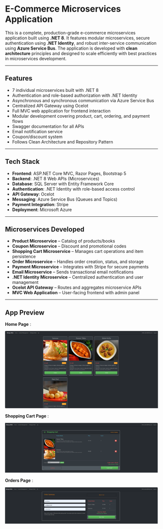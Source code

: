 # E-Commerce Microservices Application

This is a complete, production-grade e-commerce microservices application built using **.NET 8**. It features modular microservices, secure authentication using **.NET Identity**, and robust inter-service communication using **Azure Service Bus**. The application is developed with **clean architecture** principles and designed to scale efficiently with best practices in microservices development.

---

## Features

- 7 individual microservices built with .NET 8  
- Authentication and role-based authorization with .NET Identity  
- Asynchronous and synchronous communication via Azure Service Bus  
- Centralized API Gateway using Ocelot  
- Full MVC web application for frontend interaction  
- Modular development covering product, cart, ordering, and payment flows  
- Swagger documentation for all APIs  
- Email notification service  
- Coupon/discount system  
- Follows Clean Architecture and Repository Pattern  

---

## Tech Stack

- **Frontend**: ASP.NET Core MVC, Razor Pages, Bootstrap 5  
- **Backend**: .NET 8 Web APIs (Microservices)  
- **Database**: SQL Server with Entity Framework Core  
- **Authentication**: .NET Identity with role-based access control  
- **API Gateway**: Ocelot  
- **Messaging**: Azure Service Bus (Queues and Topics)  
- **Payment Integration**: Stripe  
- **Deployment**: Microsoft Azure  

---

## Microservices Developed

- **Product Microservice** – Catalog of products/books  
- **Coupon Microservice** – Discount and promotional codes  
- **Shopping Cart Microservice** – Manages cart operations and item persistence  
- **Order Microservice** – Handles order creation, status, and storage  
- **Payment Microservice** – Integrates with Stripe for secure payments  
- **Email Microservice** – Sends transactional email notifications  
- **.NET Identity Microservice** – Centralized authentication and user management  
- **Ocelot API Gateway** – Routes and aggregates microservice APIs  
- **MVC Web Application** – User-facing frontend with admin panel  

---

## App Preview
**Home Page** :

 ![App Preview](./Home.png)

 **Shopping Cart Page**  :
 
 ![App Preview](./shoppingcart.png)

  **Orders Page** :
  
 ![App Preview](./order.png)
